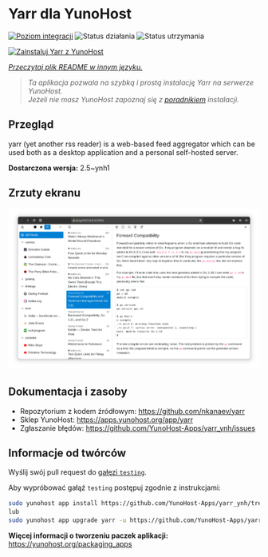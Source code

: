 <!--
To README zostało automatycznie wygenerowane przez <https://github.com/YunoHost/apps/tree/master/tools/readme_generator>
Nie powinno być ono edytowane ręcznie.
-->

# Yarr dla YunoHost

[![Poziom integracji](https://apps.yunohost.org/badge/integration/yarr)](https://ci-apps.yunohost.org/ci/apps/yarr/)
![Status działania](https://apps.yunohost.org/badge/state/yarr)
![Status utrzymania](https://apps.yunohost.org/badge/maintained/yarr)

[![Zainstaluj Yarr z YunoHost](https://install-app.yunohost.org/install-with-yunohost.svg)](https://install-app.yunohost.org/?app=yarr)

*[Przeczytaj plik README w innym języku.](./ALL_README.md)*

> *Ta aplikacja pozwala na szybką i prostą instalację Yarr na serwerze YunoHost.*  
> *Jeżeli nie masz YunoHost zapoznaj się z [poradnikiem](https://yunohost.org/install) instalacji.*

## Przegląd

yarr (yet another rss reader) is a web-based feed aggregator which can be used both as a desktop application and a personal self-hosted server.

**Dostarczona wersja:** 2.5~ynh1

## Zrzuty ekranu

![Zrzut ekranu z Yarr](./doc/screenshots/screenshot.png)

## Dokumentacja i zasoby

- Repozytorium z kodem źródłowym: <https://github.com/nkanaev/yarr>
- Sklep YunoHost: <https://apps.yunohost.org/app/yarr>
- Zgłaszanie błędów: <https://github.com/YunoHost-Apps/yarr_ynh/issues>

## Informacje od twórców

Wyślij swój pull request do [gałęzi `testing`](https://github.com/YunoHost-Apps/yarr_ynh/tree/testing).

Aby wypróbować gałąź `testing` postępuj zgodnie z instrukcjami:

```bash
sudo yunohost app install https://github.com/YunoHost-Apps/yarr_ynh/tree/testing --debug
lub
sudo yunohost app upgrade yarr -u https://github.com/YunoHost-Apps/yarr_ynh/tree/testing --debug
```

**Więcej informacji o tworzeniu paczek aplikacji:** <https://yunohost.org/packaging_apps>
